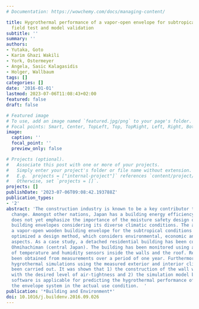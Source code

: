 ```yaml
---
# Documentation: https://wowchemy.com/docs/managing-content/

title: Hygrothermal performance of a vapor-open envelope for subtropical climate,
  field test and model validation
subtitle: ''
summary: ''
authors:
- Yutaka, Goto
- Karim Ghazi Wakili
- York, Ostermeyer
- Angela, Sasic Kalagasidis
- Holger, Wallbaum
tags: []
categories: []
date: '2016-01-01'
lastmod: 2023-07-06T11:08:43+02:00
featured: false
draft: false

# Featured image
# To use, add an image named `featured.jpg/png` to your page's folder.
# Focal points: Smart, Center, TopLeft, Top, TopRight, Left, Right, BottomLeft, Bottom, BottomRight.
image:
  caption: ''
  focal_point: ''
  preview_only: false

# Projects (optional).
#   Associate this post with one or more of your projects.
#   Simply enter your project's folder or file name without extension.
#   E.g. `projects = ["internal-project"]` references `content/project/deep-learning/index.md`.
#   Otherwise, set `projects = []`.
projects: []
publishDate: '2023-07-06T09:08:42.193788Z'
publication_types:
- '2'
abstract: 'The construction industry is known to be a key contributor to manmade climate
  change. Amongst other nations, Japan has a building energy efficiency goal which
  does not yet emphasize the importance of the moisture safety design of well-insulated
  building envelopes considering its diverse climatic conditions. The authors developed
  a vapor-open wooden building envelope for the subtropical conditions of Japan and
  optimized a design method, which considers environmental, economic and hygrothermal
  aspects. As a case study, a detached residential building has been constructed in
  Ohmihachiman (central Japan). The building has been monitored using a large number
  of temperature and humidity sensors inside the walls and the roof. Results have
  been obtained from measurements over a period of one year. Furthermore, transient
  hygrothermal simulations using the measured exterior and interior climates have
  been carried out. It was shown that 1) the construction of the wall was successful
  with the desired level of air-tightness and 2) the simulation model by a commercial
  software is applicable for predicting the hygrothermal performance of the wall with
  the envelope system in the actual use condition.  '
publication: '*Building and Environment*'
doi: 10.1016/j.buildenv.2016.09.026
---
```


